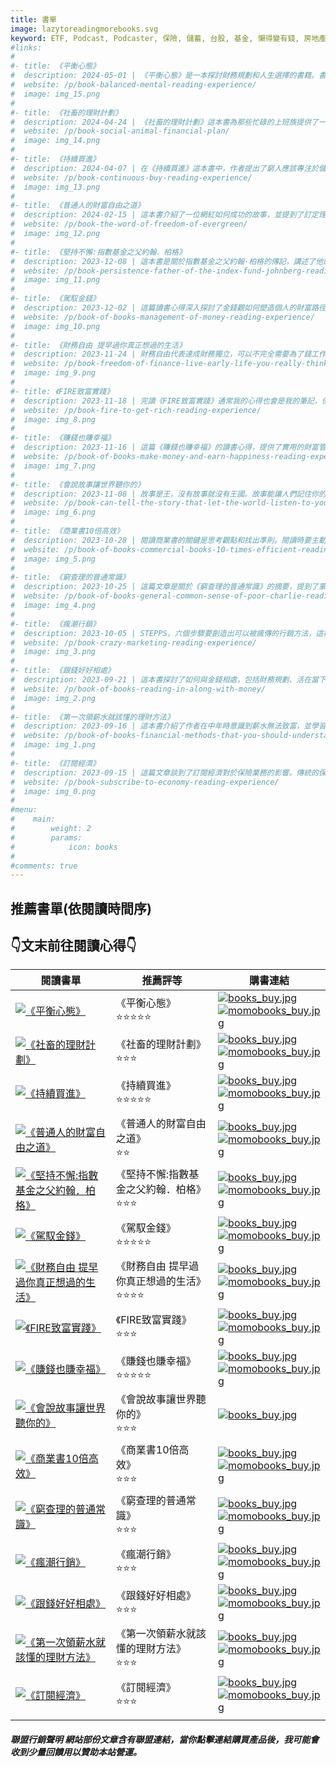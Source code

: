 ```yaml
---
title: 書單
image: lazytoreadingmorebooks.svg
keyword: ETF, Podcast, Podcaster, 保險, 儲蓄, 台股, 基金, 懶得變有錢, 房地產, 投資理財, 支出, 收入, 理財規劃, 瑪斯理財兩三事, 稅務, 總體經濟, 美股, 職涯心得, 股利收入, 複委託, 記帳, 讀書心得, 財務規劃, 財商, 貸款, 資產配置, 退休規劃, 開源節流
#links:
#
#- title: 《平衡心態》
#  description: 2024-05-01 | 《平衡心態》是一本探討財務規劃和人生選擇的書籍。書中提到了魚與熊掌兼得的概念，以及成功生活的四個元素：足夠的金錢、穩固的關係、健康的身心狀態和有目標的生活。書中也強調了金錢的重要性，並提倡平衡的選擇。最後，書中引用了一句名言，提醒人們不要活在別人的期望下，而是過自己想要的人生。
#  website: /p/book-balanced-mental-reading-experience/
#  image: img_15.png
#
#- title: 《社畜的理財計劃》
#  description: 2024-04-24 | 《社畜的理財計劃》這本書為那些忙碌的上班族提供了一套實用的理財方法，幫助他們打破貧窮的死循環，實現財務自由。這本書透過詳細的章節內容，涵蓋了從識別壞習慣到制定有效的財務計畫，再到夫妻共同理財的全面指導。以下是我對這本書的讀書心得，並希望能為正在尋找理財方法的你提供一些啟發。
#  website: /p/book-social-animal-financial-plan/
#  image: img_14.png
#
#- title: 《持續買進》
#  description: 2024-04-07 | 在《持續買進》這本書中，作者提出了窮人應該專注於儲蓄，而富人則應該集中精力於投資的觀點。理解自己的財務階段，投資於自我提升，經營未來如同經營業務，以及長期視角都是重要的財務規劃原則。這本書不僅是一本關於金錢管理的書籍，更是一本關於如何智慧地生活，建立堅實財務基礎的指南。
#  website: /p/book-continuous-buy-reading-experience/
#  image: img_13.png
#
#- title: 《普通人的財富自由之道》
#  description: 2024-02-15 | 這本書介紹了一位網紅如何成功的故事，並提到了訂定理想、找到優勢、創造化身、選擇平臺和尋找導師等步驟。書中強調創業技巧而非財務規劃，並提到財富自由和被動收入是紅了之後所創造的流量收益。推薦給對創業有興趣的人閱讀。
#  website: /p/book-the-word-of-freedom-of-evergreen/
#  image: img_12.png
#
#- title: 《堅持不懈:指數基金之父約翰．柏格》
#  description: 2023-12-08 | 這本書是關於指數基金之父約翰·柏格的傳記，講述了他的人生故事和創立先鋒基金的理念。柏格堅持為投資者謀福利，提倡長期、低成本、分散的投資理念，並強調人品比頭銜更重要。這本書展示了一個平凡人如何改變世界的故事。
#  website: /p/book-persistence-father-of-the-index-fund-johnberg-reading-experience/
#  image: img_11.png
#
#- title: 《駕馭金錢》
#  description: 2023-12-02 | 這篇讀書心得深入探討了金錢觀如何塑造個人的財富路徑，透過比較貧窮與富裕的金錢觀念，作者揭示了思維方式對於財務狀況的深遠影響。文章進一步討論了避免四大行為障礙—責備、抱怨、防衛和找藉口，這些都是追求財富時的主要阻礙。透過實用的財富創造公式和行動指南，讀者被引導思考如何透過實現個人願景、價值觀和關鍵成果領域來有效創造和管理財富。此外，文章也提供了具體的練習和策略，幫助讀者學習如何將金錢有效利用，實現財務自由和生活的最大價值。
#  website: /p/book-of-books-management-of-money-reading-experience/
#  image: img_10.png
#
#- title: 《財務自由 提早過你真正想過的生活》
#  description: 2023-11-24 | 財務自由代表達成財務獨立，可以不完全需要為了錢工作，可以為了理想或是興趣找事情做。但你得先知道那是多少錢！你的生活方式越貴，你的花費越高，需要的錢也就越多，這代表你可能需要工作的更久！需求和欲望不一樣。很多人花了很多錢買不需要的東西，目的只是為了向他討厭的人炫耀。
#  website: /p/book-freedom-of-finance-live-early-life-you-really-thinking-reading-experience/
#  image: img_9.png
#
#- title: 《FIRE致富實踐》
#  description: 2023-11-18 | 完讀《FIRE致富實踐》通常我的心得也會是我的筆記，但筆記會是我自己反芻的內容，所以如果覺得內文太長你有以下幾個選擇：1. 選擇看有標記、粗體、表格的上下文2. 快速的看完段落。3. 直接看結論。然後直接買一本書給自己讀。
#  website: /p/book-fire-to-get-rich-reading-experience/
#  image: img_8.png
#
#- title: 《賺錢也賺幸福》
#  description: 2023-11-16 | 這篇《賺錢也賺幸福》的讀書心得，提供了實用的財富管理和生活享受建議。內容涵蓋從賺錢、存錢、投資到享受生活的四個關鍵步驟。書中透過真實故事和專家見解，揭示了錢和幸福之間的關係，強調金錢確實可以帶來快樂。書中還介紹了如何有效管理時間、創建個人財務計劃，並提供了實際的財務規劃工具，如72法則和80/20法則。作者還探討了人生的大石頭理論，鼓勵讀者專注於最重要的事情。此外，書中還涉及如何避免財務騙局，以及如何保持財務自由和身心活躍。這本書是為那些尋求財務自由和更豐富生活的讀者而寫的。
#  website: /p/book-of-books-make-money-and-earn-happiness-reading-experience/
#  image: img_7.png
#
#- title: 《會說故事讓世界聽你的》
#  description: 2023-11-08 | 故事是王，沒有故事就沒有王國。故事能讓人們記住你的品牌，而沒有故事則容易被遺忘。故事是最好的武器，在記憶的爭奪戰中能吸引人們的注意力。故事可以是商品的核心，它能創造利潤並成為企業的救命繩。故事來自於人，講故事就是在閱讀人生。要擁有故事，就要關心人，保持謙卑和警醒。故事是最好的武器，它能改變世界。創造不一樣的觀點，讓世界被你改變。故事要有概念、idea和素材，讓人想跟著你走進去。創造讓人有感覺的故事，滿足心理需求。先催眠自己，才能催眠別人。要有自律才能自由。創意的房間很大，要相信自己的想法。運動可以幫助提案，強壯的身體支撐強壯的腦袋。停止抱怨，有空出來的腦袋才能改變世界。故事是人說的，所以要先活得像個人，才能說出人話。
#  website: /p/book-can-tell-the-story-that-let-the-world-listen-to-you-reading-experience/
#  image: img_6.png
#
#- title: 《商業書10倍高效》
#  description: 2023-10-28 | 閱讀商業書的關鍵是思考觀點和找出準則。閱讀時要主動思考、多角度思考，並將所學應用於實際情境。此外，連續閱讀同一主題的書籍可以提高記憶力。閱讀書籍中的觀點可以擴展思維，找到適合自己的準則，並應用於工作和生活中。此外，艾浩賓斯遺忘曲線顯示，閱讀後的記憶會隨著時間流逝而減少，因此重複閱讀同一主題的書籍可以提高記憶保留率。總之，閱讀商業書需要思考觀點、找出準則，並將所學應用於實際情境中。
#  website: /p/book-of-books-commercial-books-10-times-efficient-reading-experience/
#  image: img_5.png
#
#- title: 《窮查理的普通常識》
#  description: 2023-10-25 | 這篇文章是關於《窮查理的普通常識》的摘要，提到了蒙格的投資原則和能力圈理論。文章強調了接受複雜事實、建立自己的決策模式、獨立思考能力以及投資原則的重要性。此外，還提到了謙虛、耐心、準備和改變等方面的建議。最後，文章分享了一些關於懶得變有錢的觀察和心得。
#  website: /p/book-of-books-general-common-sense-of-poor-charlie-reading-experience/
#  image: img_4.png
#
#- title: 《瘋潮行銷》
#  description: 2023-10-05 | STEPPS，六個步驟要創造出可以被瘋傳的行銷方法，這裡讀完跟大家簡單分享，我不是一個單純的理財部落客，什麼書我都會讀，讀完了分享出來如果對你有幫助，也希望你可以給我一些回饋。
#  website: /p/book-crazy-marketing-reading-experience/
#  image: img_3.png
#
#- title: 《跟錢好好相處》
#  description: 2023-09-21 | 這本書探討了如何與金錢相處，包括財務規劃、活在當下、建立預算、改變思維和行為、記帳、省錢、最大化收入、投資自己以及獨立努力。書中提到了一些重要觀點，但也需要批判思考。總結來說，好好了解自己、認識金錢、投資自己，並避免盲目追求金錢。
#  website: /p/book-of-books-reading-in-along-with-money/
#  image: img_2.png
#
#- title: 《第一次領薪水就該懂的理財方法》
#  description: 2023-09-16 | 這本書介紹了作者在中年時意識到薪水無法致富，並學習投資和財務管理的理財方法。作者提到了建立預算、存錢、投資和設立財務目標的重要性。他還分享了15年的投資經驗和提供了免費的Excel試算表。總結來說，這本書提供了實用的理財建議，幫助讀者在財務上更加穩健。
#  website: /p/book-of-books-financial-methods-that-you-should-understand-for-the-first-time-you-receive-salary-reading-experience/
#  image: img_1.png
#
#- title: 《訂閱經濟》
#  description: 2023-09-15 | 這篇文章談到了訂閱經濟對於保險業務的影響。傳統的保險業務需要打破框架，提供全新的服務，因為客戶需要的不再只是保單，而是一個訂閱式的服務。文章強調了建立信任和提供升級服務的重要性，並提出了利用訂閱經濟的銷售策略，如降低流失率、向上銷售和交叉銷售等。最後，文章呼籲業務員不要只關注保單的銷售，而是讓客戶感覺像是訂閱服務，並提供不斷更新的價值。
#  website: /p/book-subscribe-to-economy-reading-experience/
#  image: img_0.png
#
#menu: 
#    main: 
#        weight: 2
#        params:
#            icon: books
#
#comments: true
---
```


## 推薦書單(依閱讀時間序)
## 👇文末前往閱讀心得👇
| 閱讀書單 | 推薦評等 | 購書連結 |
|-|-|-|
| [![《平衡心態》](../reading_list/img_15.png)](https://www.momoshop.com.tw/goods/GoodsDetail.jsp?i_code=11062008&Area=search&oid=1_1&cid=index&kw=%E5%B9%B3%E8%A1%A1%E5%BF%83%E6%85%8B&memid=6000021729&cid=apuad&oid=1&osm=league) | 《平衡心態》<br/>⭐⭐⭐⭐⭐ | [![books_buy.jpg](../reading_list/books_buy.jpg)](https://www.books.com.tw/exep/assp.php/shamangels/products/0010950295?utm_source=shamangels&utm_medium=ap-books&utm_content=recommend&utm_campaign=ap-202406)<br/> [![momobooks_buy.jpg](../reading_list/momobooks_buy.jpg)](https://www.momoshop.com.tw/goods/GoodsDetail.jsp?i_code=11062008&Area=search&oid=1_1&cid=index&kw=%E5%B9%B3%E8%A1%A1%E5%BF%83%E6%85%8B&memid=6000021729&cid=apuad&oid=1&osm=league) |
| [![《社畜的理財計劃》](../reading_list/img_14.png)](https://www.momoshop.com.tw/goods/GoodsDetail.jsp?i_code=9880572&Area=search&oid=1_1&cid=index&kw=%E7%A4%BE%E7%95%9C%E7%9A%84%E7%90%86%E8%B2%A1%E8%A8%88%E5%8A%83&memid=6000021729&cid=apuad&oid=1&osm=league) | 《社畜的理財計劃》<br/>⭐⭐⭐ | [![books_buy.jpg](../reading_list/books_buy.jpg)](https://www.books.com.tw/exep/assp.php/shamangels/products/0010918698?utm_source=shamangels&utm_medium=ap-books&utm_content=recommend&utm_campaign=ap-202406)<br/> [![momobooks_buy.jpg](../reading_list/momobooks_buy.jpg)](https://www.momoshop.com.tw/goods/GoodsDetail.jsp?i_code=9880572&Area=search&oid=1_1&cid=index&kw=%E7%A4%BE%E7%95%9C%E7%9A%84%E7%90%86%E8%B2%A1%E8%A8%88%E5%8A%83&memid=6000021729&cid=apuad&oid=1&osm=league) |
| [![《持續買進》](../reading_list/img_13.png)](https://www.momoshop.com.tw/goods/GoodsDetail.jsp?i_code=11398962&Area=search&oid=1_1&cid=index&kw=%E6%8C%81%E7%BA%8C%E8%B2%B7%E9%80%B2&memid=6000021729&cid=apuad&oid=1&osm=league) | 《持續買進》<br/>⭐⭐⭐⭐⭐ | [![books_buy.jpg](../reading_list/books_buy.jpg)](https://www.books.com.tw/exep/assp.php/shamangels/products/0010957881?utm_source=shamangels&utm_medium=ap-books&utm_content=recommend&utm_campaign=ap-202406)<br/> [![momobooks_buy.jpg](../reading_list/momobooks_buy.jpg)](https://www.momoshop.com.tw/goods/GoodsDetail.jsp?i_code=11398962&Area=search&oid=1_1&cid=index&kw=%E6%8C%81%E7%BA%8C%E8%B2%B7%E9%80%B2&memid=6000021729&cid=apuad&oid=1&osm=league) |
| [![《普通人的財富自由之道》](../reading_list/img_12.png)](https://www.momoshop.com.tw/goods/GoodsDetail.jsp?i_code=9748520&Area=search&oid=1_1&cid=index&kw=%E6%99%AE%E9%80%9A%E4%BA%BA%E7%9A%84%E8%B2%A1%E5%AF%8C%E8%87%AA%E7%94%B1%E4%B9%8B%E9%81%93&memid=6000021729&cid=apuad&oid=1&osm=league) | 《普通人的財富自由之道》<br/>⭐⭐ | [![books_buy.jpg](../reading_list/books_buy.jpg)](https://www.books.com.tw/exep/assp.php/shamangels/products/0010914697?utm_source=shamangels&utm_medium=ap-books&utm_content=recommend&utm_campaign=ap-202406)<br/> [![momobooks_buy.jpg](../reading_list/momobooks_buy.jpg)](https://www.momoshop.com.tw/goods/GoodsDetail.jsp?i_code=9748520&Area=search&oid=1_1&cid=index&kw=%E6%99%AE%E9%80%9A%E4%BA%BA%E7%9A%84%E8%B2%A1%E5%AF%8C%E8%87%AA%E7%94%B1%E4%B9%8B%E9%81%93&memid=6000021729&cid=apuad&oid=1&osm=league) |
| [![《堅持不懈:指數基金之父約翰．柏格》](../reading_list/img_11.png)](https://www.momoshop.com.tw/goods/GoodsDetail.jsp?i_code=9271410&Area=search&oid=1_1&cid=index&kw=%E5%A0%85%E6%8C%81%E4%B8%8D%E6%87%88%3A%E6%8C%87%E6%95%B8%E5%9F%BA%E9%87%91%E4%B9%8B%E7%88%B6%E7%B4%84%E7%BF%B0%EF%BC%8E%E6%9F%8F%E6%A0%BC&memid=6000021729&cid=apuad&oid=1&osm=league) | 《堅持不懈:指數基金之父約翰．柏格》<br/>⭐⭐⭐ | [![books_buy.jpg](../reading_list/books_buy.jpg)](https://www.books.com.tw/exep/assp.php/shamangels/products/0010823259?utm_source=shamangels&utm_medium=ap-books&utm_content=recommend&utm_campaign=ap-202406)<br/> [![momobooks_buy.jpg](../reading_list/momobooks_buy.jpg)](https://www.momoshop.com.tw/goods/GoodsDetail.jsp?i_code=9271410&Area=search&oid=1_1&cid=index&kw=%E5%A0%85%E6%8C%81%E4%B8%8D%E6%87%88%3A%E6%8C%87%E6%95%B8%E5%9F%BA%E9%87%91%E4%B9%8B%E7%88%B6%E7%B4%84%E7%BF%B0%EF%BC%8E%E6%9F%8F%E6%A0%BC&memid=6000021729&cid=apuad&oid=1&osm=league) |
| [![《駕馭金錢》](../reading_list/img_10.png)](https://www.momoshop.com.tw/goods/GoodsDetail.jsp?i_code=12360259&Area=search&oid=1_1&cid=index&kw=%E9%A7%95%E9%A6%AD%E9%87%91%E9%8C%A2&memid=6000021729&cid=apuad&oid=1&osm=league) | 《駕馭金錢》<br/>⭐⭐⭐⭐⭐ | [![books_buy.jpg](../reading_list/books_buy.jpg)](https://www.books.com.tw/exep/assp.php/shamangels/products/0010823445?utm_source=shamangels&utm_medium=ap-books&utm_content=recommend&utm_campaign=ap-202406)<br/> [![momobooks_buy.jpg](../reading_list/momobooks_buy.jpg)](https://www.momoshop.com.tw/goods/GoodsDetail.jsp?i_code=12360259&Area=search&oid=1_1&cid=index&kw=%E9%A7%95%E9%A6%AD%E9%87%91%E9%8C%A2&memid=6000021729&cid=apuad&oid=1&osm=league) |
| [![《財務自由 提早過你真正想過的生活》](../reading_list/img_9.png)](https://www.momoshop.com.tw/goods/GoodsDetail.jsp?i_code=8563268&Area=search&oid=1_1&cid=index&kw=%E8%B2%A1%E5%8B%99%E8%87%AA%E7%94%B1%20%E6%8F%90%E6%97%A9%E9%81%8E%E4%BD%A0%E7%9C%9F%E6%AD%A3%E6%83%B3%E9%81%8E%E7%9A%84%E7%94%9F%E6%B4%BB&memid=6000021729&cid=apuad&oid=1&osm=league) | 《財務自由 提早過你真正想過的生活》<br/>⭐⭐⭐⭐ | [![books_buy.jpg](../reading_list/books_buy.jpg)](https://www.books.com.tw/exep/assp.php/shamangels/products/0010849695?utm_source=shamangels&utm_medium=ap-books&utm_content=recommend&utm_campaign=ap-202406)<br/> [![momobooks_buy.jpg](../reading_list/momobooks_buy.jpg)](https://www.momoshop.com.tw/goods/GoodsDetail.jsp?i_code=8563268&Area=search&oid=1_1&cid=index&kw=%E8%B2%A1%E5%8B%99%E8%87%AA%E7%94%B1%20%E6%8F%90%E6%97%A9%E9%81%8E%E4%BD%A0%E7%9C%9F%E6%AD%A3%E6%83%B3%E9%81%8E%E7%9A%84%E7%94%9F%E6%B4%BB&memid=6000021729&cid=apuad&oid=1&osm=league) |
| [![《FIRE致富實踐》](../reading_list/img_8.png)](https://www.momoshop.com.tw/goods/GoodsDetail.jsp?i_code=10646848&Area=search&oid=1_2&cid=index&kw=FIRE%E8%87%B4%E5%AF%8C%E5%AF%A6%E8%B8%90&memid=6000021729&cid=apuad&oid=1&osm=league) | 《FIRE致富實踐》<br/>⭐⭐⭐ | [![books_buy.jpg](../reading_list/books_buy.jpg)](https://www.books.com.tw/exep/assp.php/shamangels/products/0010938897?utm_source=shamangels&utm_medium=ap-books&utm_content=recommend&utm_campaign=ap-202406)<br/> [![momobooks_buy.jpg](../reading_list/momobooks_buy.jpg)](https://www.momoshop.com.tw/goods/GoodsDetail.jsp?i_code=10646848&Area=search&oid=1_2&cid=index&kw=FIRE%E8%87%B4%E5%AF%8C%E5%AF%A6%E8%B8%90&memid=6000021729&cid=apuad&oid=1&osm=league) |
| [![《賺錢也賺幸福》](../reading_list/img_7.png)](https://www.momoshop.com.tw/goods/GoodsDetail.jsp?i_code=12903375&Area=search&oid=1_3&cid=index&kw=%E8%B3%BA%E9%8C%A2%E4%B9%9F%E8%B3%BA%E5%B9%B8%E7%A6%8F&memid=6000021729&cid=apuad&oid=1&osm=league) | 《賺錢也賺幸福》<br/>⭐⭐⭐⭐⭐ | [![books_buy.jpg](../reading_list/books_buy.jpg)](https://www.books.com.tw/exep/assp.php/shamangels/products/0010991526?utm_source=shamangels&utm_medium=ap-books&utm_content=recommend&utm_campaign=ap-202406)<br/> [![momobooks_buy.jpg](../reading_list/momobooks_buy.jpg)](https://www.momoshop.com.tw/goods/GoodsDetail.jsp?i_code=12903375&Area=search&oid=1_3&cid=index&kw=%E8%B3%BA%E9%8C%A2%E4%B9%9F%E8%B3%BA%E5%B9%B8%E7%A6%8F&memid=6000021729&cid=apuad&oid=1&osm=league) |
| [![《會說故事讓世界聽你的》](../reading_list/img_6.png)](https://www.books.com.tw/exep/assp.php/shamangels/products/0010632833?utm_source=shamangels&utm_medium=ap-books&utm_content=recommend&utm_campaign=ap-202406) | 《會說故事讓世界聽你的》<br/>⭐⭐⭐ | [![books_buy.jpg](../reading_list/books_buy.jpg)](https://www.books.com.tw/exep/assp.php/shamangels/products/0010632833?utm_source=shamangels&utm_medium=ap-books&utm_content=recommend&utm_campaign=ap-202406)<br/> |
| [![《商業書10倍高效》](../reading_list/img_5.png)](https://www.momoshop.com.tw/goods/GoodsDetail.jsp?i_code=10323246&Area=search&oid=1_1&cid=index&kw=%E5%95%86%E6%A5%AD%E6%9B%B810%E5%80%8D%E9%AB%98%E6%95%88&memid=6000021729&cid=apuad&oid=1&osm=league) | 《商業書10倍高效》<br/>⭐⭐⭐ | [![books_buy.jpg](../reading_list/books_buy.jpg)](https://www.books.com.tw/exep/assp.php/shamangels/products/0010965241?utm_source=shamangels&utm_medium=ap-books&utm_content=recommend&utm_campaign=ap-202406)<br/> [![momobooks_buy.jpg](../reading_list/momobooks_buy.jpg)](https://www.momoshop.com.tw/goods/GoodsDetail.jsp?i_code=10323246&Area=search&oid=1_1&cid=index&kw=%E5%95%86%E6%A5%AD%E6%9B%B810%E5%80%8D%E9%AB%98%E6%95%88&memid=6000021729&cid=apuad&oid=1&osm=league) |
| [![《窮查理的普通常識》](../reading_list/img_4.png)](https://www.momoshop.com.tw/goods/GoodsDetail.jsp?i_code=12757978&Area=search&oid=1_1&cid=index&kw=%E7%AA%AE%E6%9F%A5%E7%90%86%E7%9A%84%E6%99%AE%E9%80%9A%E5%B8%B8%E8%AD%98&memid=6000021729&cid=apuad&oid=1&osm=league) | 《窮查理的普通常識》<br/>⭐⭐⭐ | [![books_buy.jpg](../reading_list/books_buy.jpg)](https://www.books.com.tw/exep/assp.php/shamangels/products/0010987406?utm_source=shamangels&utm_medium=ap-books&utm_content=recommend&utm_campaign=ap-202406)<br/> [![momobooks_buy.jpg](../reading_list/momobooks_buy.jpg)](https://www.momoshop.com.tw/goods/GoodsDetail.jsp?i_code=12757978&Area=search&oid=1_1&cid=index&kw=%E7%AA%AE%E6%9F%A5%E7%90%86%E7%9A%84%E6%99%AE%E9%80%9A%E5%B8%B8%E8%AD%98&memid=6000021729&cid=apuad&oid=1&osm=league) |
| [![《瘋潮行銷》](../reading_list/img_3.png)](https://www.momoshop.com.tw/goods/GoodsDetail.jsp?i_code=8948985&Area=search&oid=1_1&cid=index&kw=%E7%98%8B%E6%BD%AE%E8%A1%8C%E9%8A%B7&memid=6000021729&cid=apuad&oid=1&osm=league) | 《瘋潮行銷》<br/>⭐⭐⭐ | [![books_buy.jpg](../reading_list/books_buy.jpg)](https://www.books.com.tw/exep/assp.php/shamangels/products/0010916439?utm_source=shamangels&utm_medium=ap-books&utm_content=recommend&utm_campaign=ap-202406)<br/> [![momobooks_buy.jpg](../reading_list/momobooks_buy.jpg)](https://www.momoshop.com.tw/goods/GoodsDetail.jsp?i_code=8948985&Area=search&oid=1_1&cid=index&kw=%E7%98%8B%E6%BD%AE%E8%A1%8C%E9%8A%B7&memid=6000021729&cid=apuad&oid=1&osm=league) |
| [![《跟錢好好相處》](../reading_list/img_2.png)](https://www.momoshop.com.tw/goods/GoodsDetail.jsp?i_code=11652919&Area=search&oid=1_1&cid=index&kw=%E8%B7%9F%E9%8C%A2%E5%A5%BD%E5%A5%BD%E7%9B%B8%E8%99%95&memid=6000021729&cid=apuad&oid=1&osm=league) |《跟錢好好相處》<br/>⭐⭐⭐ | [![books_buy.jpg](../reading_list/books_buy.jpg)](https://www.books.com.tw/exep/assp.php/shamangels/products/0010963721?utm_source=shamangels&utm_medium=ap-books&utm_content=recommend&utm_campaign=ap-202406)<br/> [![momobooks_buy.jpg](../reading_list/momobooks_buy.jpg)](https://www.momoshop.com.tw/goods/GoodsDetail.jsp?i_code=11652919&Area=search&oid=1_1&cid=index&kw=%E8%B7%9F%E9%8C%A2%E5%A5%BD%E5%A5%BD%E7%9B%B8%E8%99%95&memid=6000021729&cid=apuad&oid=1&osm=league) |
| [![《第一次領薪水就該懂的理財方法》](../reading_list/img_1.png)](https://www.momoshop.com.tw/goods/GoodsDetail.jsp?i_code=9251909&Area=search&oid=1_1&cid=index&kw=%E7%AC%AC%E4%B8%80%E6%AC%A1%E9%A0%98%E8%96%AA%E6%B0%B4%E5%B0%B1%E8%A9%B2%E6%87%82%E7%9A%84%E7%90%86%E8%B2%A1%E6%96%B9%E6%B3%95&memid=6000021729&cid=apuad&oid=1&osm=league) | 《第一次領薪水就該懂的理財方法》<br/>⭐⭐⭐ | [![books_buy.jpg](../reading_list/books_buy.jpg)](https://www.books.com.tw/exep/assp.php/shamangels/products/E050028578?utm_source=shamangels&utm_medium=ap-books&utm_content=recommend&utm_campaign=ap-202406)<br/> [![momobooks_buy.jpg](../reading_list/momobooks_buy.jpg)](https://www.momoshop.com.tw/goods/GoodsDetail.jsp?i_code=9251909&Area=search&oid=1_1&cid=index&kw=%E7%AC%AC%E4%B8%80%E6%AC%A1%E9%A0%98%E8%96%AA%E6%B0%B4%E5%B0%B1%E8%A9%B2%E6%87%82%E7%9A%84%E7%90%86%E8%B2%A1%E6%96%B9%E6%B3%95&memid=6000021729&cid=apuad&oid=1&osm=league) |
| [![《訂閱經濟》](../reading_list/img_0.png)](https://www.momoshop.com.tw/goods/GoodsDetail.jsp?i_code=8614079&Area=search&oid=1_1&cid=index&kw=%E8%A8%82%E9%96%B1%E7%B6%93%E6%BF%9F&memid=6000021729&cid=apuad&oid=1&osm=league) | 《訂閱經濟》<br/>⭐⭐⭐ |  [![books_buy.jpg](../reading_list/books_buy.jpg)](https://www.books.com.tw/exep/assp.php/shamangels/products/0010900225?utm_source=shamangels&utm_medium=ap-books&utm_content=recommend&utm_campaign=ap-202406)<br/> [![momobooks_buy.jpg](../reading_list/momobooks_buy.jpg)](https://www.momoshop.com.tw/goods/GoodsDetail.jsp?i_code=8614079&Area=search&oid=1_1&cid=index&kw=%E8%A8%82%E9%96%B1%E7%B6%93%E6%BF%9F&memid=6000021729&cid=apuad&oid=1&osm=league) |
||||



##### 聯盟行銷聲明 網站部份文章含有聯盟連結，當你點擊連結購買產品後，我可能會收到少量回饋用以贊助本站營運。
